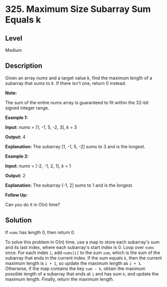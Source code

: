 # 325. Maximum Size Subarray Sum Equals k
## Level
Medium

## Description
Given an array *nums* and a target value *k*, find the maximum length of a subarray that sums to *k*. If there isn't one, return 0 instead.

**Note:**

The sum of the entire *nums* array is guaranteed to fit within the 32-bit signed integer range.

**Example 1:**

**Input:** *nums* = [1, -1, 5, -2, 3], *k* = 3

**Output:** 4 

**Explanation:** The subarray [1, -1, 5, -2] sums to 3 and is the longest.

**Example 2:**

**Input:** *nums* = [-2, -1, 2, 1], *k* = 1

**Output:** 2 

**Explanation:** The subarray [-1, 2] sums to 1 and is the longest.

**Follow Up:**

Can you do it in O(*n*) time?

## Solution
If `nums` has length 0, then return 0.

To solve this problem in O(*n*) time, use a map to store each subarray's sum and its last index, where each subarray's start index is 0. Loop over `nums` once. For each index `i`, add `nums[i]` to the sum `sum`, which is the sum of the subarray that ends in the current index. If the sum equals `k`, then the current maximum length is `i + 1`, so update the maximum length as `i + 1`. Otherwise, if the map contains the key `sum - k`, obtain the maximum possible length of a subarray that ends at `i` and has sum `k`, and update the maximum length. Finally, return the maximum length.
